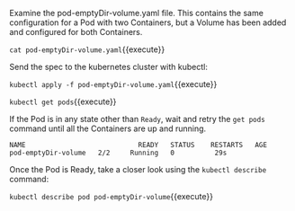 Examine the pod-emptyDir-volume.yaml file. This contains the same configuration for a Pod with two Containers, but a Volume has been added and configured for both Containers.

`cat pod-emptyDir-volume.yaml`{{execute}}

Send the spec to the kubernetes cluster with kubectl:

`kubectl apply -f pod-emptyDir-volume.yaml`{{execute}}

`kubectl get pods`{{execute}}

If the Pod is in any state other than `Ready`, wait and retry the `get pods` command until all the Containers are up and running.

```
NAME                            READY   STATUS    RESTARTS   AGE
pod-emptyDir-volume   2/2     Running   0          29s
```

Once the Pod is Ready, take a closer look using the `kubectl describe` command:

`kubectl describe pod pod-emptyDir-volume`{{execute}}

